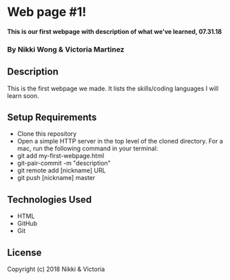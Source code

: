 # Web page #1!

#### This is our first webpage with description of what we've learned, 07.31.18

### By Nikki Wong & Victoria Martinez

## Description

This is the first webpage we made. It lists the skills/coding languages I will learn soon.

## Setup Requirements

* Clone this repository
* Open a simple HTTP server in the top level of the cloned directory. For a mac, run the following command in your terminal:
* git add my-first-webpage.html
* git-pair-commit -m "description"
* git remote add [nickname] URL
* git push [nickname] master

## Technologies Used

* HTML
* GitHub
* Git

## License

Copyright (c) 2018 Nikki & Victoria
